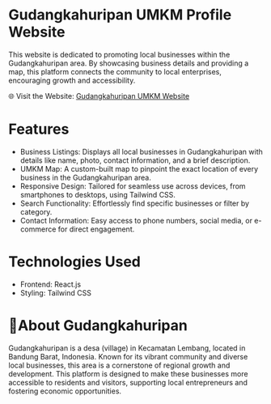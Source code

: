 # Gudangkahuripan UMKM Profile Website 
This website is dedicated to promoting local businesses within the Gudangkahuripan area. By showcasing business details and providing a map, this platform connects the community to local enterprises, encouraging growth and accessibility.

🌐 Visit the Website: [Gudangkahuripan UMKM Website](https://umkm-gudangkahuripan.netlify.app/)

# Features
- Business Listings: Displays all local businesses in Gudangkahuripan with details like name, photo, contact information, and a brief description.
- UMKM Map: A custom-built map to pinpoint the exact location of every business in the Gudangkahuripan area.
- Responsive Design: Tailored for seamless use across devices, from smartphones to desktops, using Tailwind CSS.
- Search Functionality: Effortlessly find specific businesses or filter by category.
- Contact Information: Easy access to phone numbers, social media, or e-commerce for direct engagement.

# Technologies Used
- Frontend: React.js
- Styling: Tailwind CSS

# 📍About Gudangkahuripan
Gudangkahuripan is a desa (village) in Kecamatan Lembang, located in Bandung Barat, Indonesia. Known for its vibrant community and diverse local businesses, this area is a cornerstone of regional growth and development. This platform is designed to make these businesses more accessible to residents and visitors, supporting local entrepreneurs and fostering economic opportunities.
